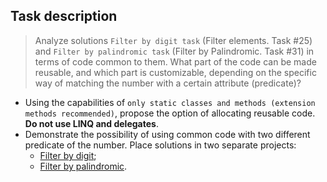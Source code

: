 ## Task description ##

> Analyze solutions `Filter by digit task` (Filter elements. Task #25) and `Filter by palindromic task` (Filter by Palindromic. Task #31) 
in terms of code common to them. What part of the code can be made reusable, and which part is customizable, depending on the specific 
way of matching the number with a certain attribute (predicate)?    
 - Using the capabilities of `only static classes and methods (extension methods recommended)`, propose the option of allocating reusable code. 
 **Do not use LINQ and delegates**.
 - Demonstrate the possibility of using common code with two different predicate of the number. Place solutions in two separate projects:
    - [Filter by digit](FilerByDigit/);
    - [Filter by palindromic](FilterByPalindromic/).